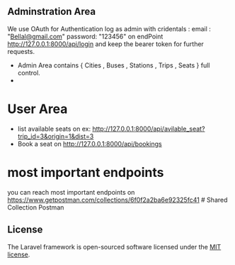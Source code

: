 
## Adminstration Area
We use OAuth for Authentication 
log as admin with cridentals : email : "Bellal@gmail.com" password: "123456" 
on endPoint http://127.0.0.1:8000/api/login 
and keep the bearer token for further requests. 
* Admin Area contains { Cities , Buses , Stations , Trips , Seats } full control. 
* 
# User Area 
* list available seats on ex: http://127.0.0.1:8000/api/avilable_seat?trip_id=3&origin=1&dist=3
* Book a seat on http://127.0.0.1:8000/api/bookings

# most important endpoints 
you can reach most important endpoints on https://www.getpostman.com/collections/6f0f2a2ba6e92325fc41 # Shared Collection Postman


## License

The Laravel framework is open-sourced software licensed under the [MIT license](https://opensource.org/licenses/MIT).
